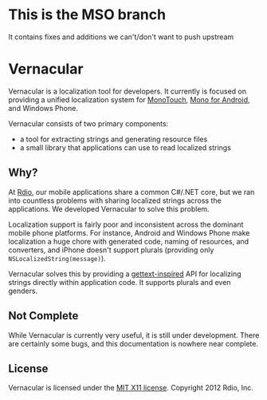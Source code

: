 This is the MSO branch
======================
It contains fixes and additions we can't/don't want to push upstream


Vernacular
==========

Vernacular is a localization tool for developers. It currently is focused on
providing a unified localization system for
[MonoTouch](http://xamarin.com/monotouch),
[Mono for Android](http://xamarin.com/monoforandroid), and
Windows Phone.

Vernacular consists of two primary components:

* a tool for extracting strings and generating resource files
* a small library that applications can use to read localized strings

Why?
----

At [Rdio](http://www.rdio.com), our mobile applications share a common
C#/.NET core, but we ran into countless problems with sharing localized
strings across the applications. We developed Vernacular to solve this
problem.

Localization support is fairly poor and inconsistent across the dominant
mobile phone platforms. For instance, Android and Windows Phone make
localization a huge chore with generated code, naming of resources, and
converters, and iPhone doesn't support plurals (providing only
`NSLocalizedString(message)`).

Vernacular solves this by providing a
[gettext-inspired](http://www.gnu.org/software/gettext) API for localizing
strings directly within application code. It supports plurals and even
genders.

Not Complete
------------

While Vernacular is currently very useful, it is still under development.
There are certainly some bugs, and this documentation is nowhere near
complete.

License
-------

Vernacular is licensed under the
[MIT X11 license](https://github.com/rdio/vernacular/blob/master/LICENSE).
Copyright 2012 Rdio, Inc.
